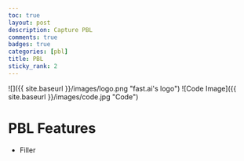 ```yaml
---
toc: true
layout: post
description: Capture PBL
comments: true
badges: true
categories: [pbl]
title: PBL
sticky_rank: 2
---
```


![]({{ site.baseurl }}/images/logo.png "fast.ai's logo")
![Code Image]({{ site.baseurl }}/images/code.jpg "Code")

# PBL Features

- Filler